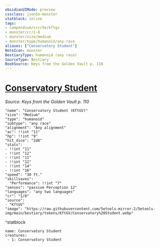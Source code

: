 ```yaml
---
obsidianUIMode: preview
cssclass: json5e-monster
statblock: inline
tags:
- compendium/src/5e/kftgv
- monster/cr/1-8
- monster/size/medium
- monster/type/humanoid/any-race
aliases: ["Conservatory Student"]
NoteIcon: monster
BestiaryType: humanoid (any race)
SourceType: Bestiary
BookSource: Keys from the Golden Vault p. 110
---
```

# [Conservatory Student](2-Mechanics/CLI/bestiary/humanoid/conservatory-student-kftgv.md)
*Source: Keys from the Golden Vault p. 110*  

```statblock
"name": "Conservatory Student (KftGV)"
"size": "Medium"
"type": "humanoid"
"subtype": "any race"
"alignment": "Any alignment"
"ac": !!int "11"
"hp": !!int "9"
"hit_dice": "2d8"
"stats":
- !!int "11"
- !!int "12"
- !!int "11"
- !!int "12"
- !!int "14"
- !!int "16"
"speed": "30 ft."
"skillsaves":
  "Performance": !!int "7"
"senses": "passive Perception 12"
"languages": "any two languages"
"cr": "1/8"
"source":
- "KftGV"
"image": "https://raw.githubusercontent.com/5etools-mirror-2/5etools-img/main/bestiary/tokens/KftGV/Conservatory%20Student.webp"
```
^statblock

```encounter-table
name: Conservatory Student
creatures:
 - 1: Conservatory Student
```